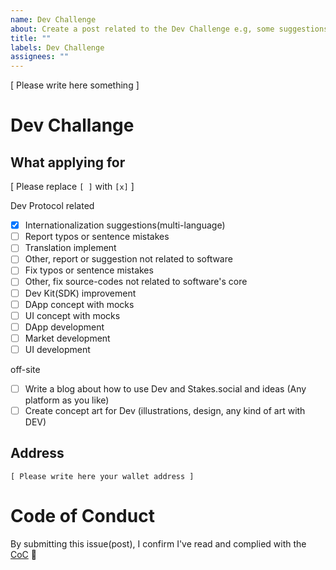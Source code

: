 ```yaml
---
name: Dev Challenge
about: Create a post related to the Dev Challenge e.g, some suggestions, ideas, works, etc.
title: ""
labels: Dev Challenge
assignees: ""
---
```


[ Please write here something ]

# Dev Challange

## What applying for

[ Please replace `[ ]` with `[x]` ]

Dev Protocol related

- [x] Internationalization suggestions(multi-language)
- [ ] Report typos or sentence mistakes
- [ ] Translation implement
- [ ] Other, report or suggestion not related to software
- [ ] Fix typos or sentence mistakes
- [ ] Other, fix source-codes not related to software's core
- [ ] Dev Kit(SDK) improvement
- [ ] DApp concept with mocks
- [ ] UI concept with mocks
- [ ] DApp development
- [ ] Market development
- [ ] UI development

off-site

- [ ] Write a blog about how to use Dev and Stakes.social and ideas (Any platform as you like)
- [ ] Create concept art for Dev (illustrations, design, any kind of art with DEV)

## Address

`[ Please write here your wallet address ]`

# Code of Conduct

By submitting this issue(post), I confirm I've read and complied with the [CoC](https://github.com/dev-protocol/community/blob/master/CODE_OF_CONDUCT.md) 🖖
